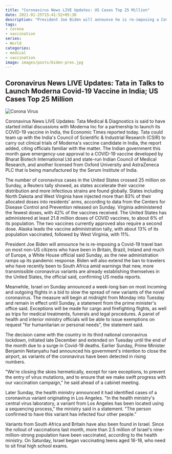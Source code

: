 ```yaml
---
title: "Coronavirus News LIVE Updates: US Cases Top 25 Million"
date: 2021-01-25T15:41:52+05:30
description: "President Joe Biden will announce he is re-imposing a Covid-19 travel ban on most non-US citizens who have been in Britain, Brazil, Ireland and much of Europe, a White House official said Sunday, as the new administration ramps up its pandemic response."
tags:
- corona
- vaccination
series:
- World
categories:
- medical
- vaccination
image: images/posts/biden-pres.jpg
---
```

## Coronavirus News LIVE Updates: Tata in Talks to Launch Moderna Covid-19 Vaccine in India; US Cases Top 25 Million
![Corona Virus](images/posts/biden-pres.jpg)

Coronavirus News LIVE Updates: Tata Medical & Diagnostics is said to have started initial discussions with Moderna Inc for a partnership to launch its COVID-19 vaccine in India, the Economic Times reported today. Tata could team up with the India's Council of Scientific & Industrial Research (CSIR) to carry out clinical trials of Moderna's vaccine candidate in India, the report added, citing officials familiar with the matter. The Indian government this month gave emergency-use approval to a COVID-19 vaccine developed by Bharat Biotech International Ltd and state-run Indian Council of Medical Research, and another licensed from Oxford University and AstraZeneca PLC that is being manufactured by the Serum Institute of India.

The number of coronavirus cases in the United States crossed 25 million on Sunday, a Reuters tally showed, as states accelerate their vaccine distribution and more infectious strains are found globally. States including North Dakota and West Virginia have injected more than 83% of their allocated doses into residents' arms, according to data from the Centers for Disease Control and Prevention released on Sunday. Virginia administered the fewest doses, with 42% of the vaccines received. The United States has administered at least 21.8 million doses of COVID vaccines, to about 6% of its population. The two vaccines currently approved also require a second dose. Alaska leads the vaccine administration tally, with about 13% of its population vaccinated, followed by West Virginia, with 11%.

President Joe Biden will announce he is re-imposing a Covid-19 travel ban on most non-US citizens who have been in Britain, Brazil, Ireland and much of Europe, a White House official said Sunday, as the new administration ramps up its pandemic response. Biden will also extend the ban to travelers who have recently been to South Africa amid warnings that new, more transmissible coronavirus variants are already establishing themselves in the United States, the official said, confirming US media reports.

Meanwhile, Israel on Sunday announced a week-long ban on most incoming and outgoing flights in a bid to slow the spread of new variants of the novel coronavirus. The measure will begin at midnight from Monday into Tuesday and remain in effect until Sunday, a statement from the prime minister's office said. Exceptions will be made for cargo and firefighting flights, as well as trips for medical treatments, funerals and legal procedures. A panel of health and interior ministry officials will be able to issue exemptions on request "for humanitarian or personal needs", the statement said.

The decision came with the country in its third national coronavirus lockdown, initiated late December and extended on Tuesday until the end of the month due to a surge in Covid-19 deaths. Earlier Sunday, Prime Minister Benjamin Netanyahu had announced his government's intention to close the airport, as variants of the coronavirus have been detected in rising numbers.

"We're closing the skies hermetically, except for rare exceptions, to prevent the entry of virus mutations, and to ensure that we make swift progress with our vaccination campaign," he said ahead of a cabinet meeting.

Later Sunday, the health ministry announced it had identified cases of a coronavirus variant originating in Los Angeles. "In the health ministry's central virus laboratory, a variant from Los Angeles has been located using a sequencing process," the ministry said in a statement. "The person confirmed to have this variant has infected four other people."

Variants from South Africa and Britain have also been found in Israel. Since the rollout of vaccinations last month, more than 2.5 million of Israel's nine-million-strong population have been vaccinated, according to the health ministry. On Saturday, Israel began vaccinating teens aged 16-18, who need to sit final high school exams.


